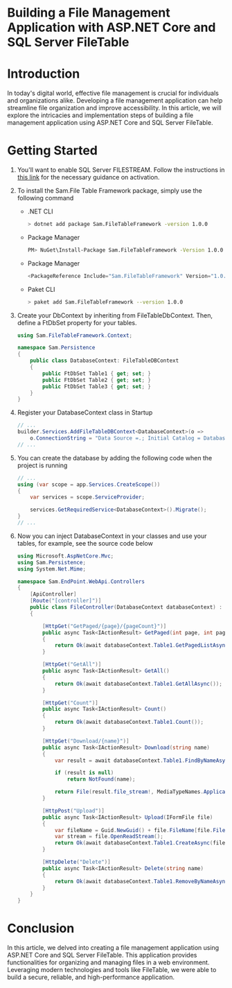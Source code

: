 # Building a File Management Application with ASP.NET Core and SQL Server FileTable 

# Introduction

In today's digital world, effective file management is crucial for individuals and organizations alike. Developing a file management application can help streamline file organization and improve accessibility. In this article, we will explore the intricacies and implementation steps of building a file management application using ASP.NET Core and SQL Server FileTable.

# Getting Started

1. You'll want to enable SQL Server FILESTREAM. Follow the instructions in [this link](./Documents/EnableSqlServerFILESTREAM.md) for the necessary guidance on activation.

2. To install the Sam.File Table Framework package, simply use the following command
   - .NET CLI

        ``` sh
        > dotnet add package Sam.FileTableFramework -version 1.0.0
        ```
   - Package Manager

        ``` sh
        PM> NuGet\Install-Package Sam.FileTableFramework -Version 1.0.0
        ```

   - Package Manager
        ``` c#
        <PackageReference Include="Sam.FileTableFramework" Version="1.0.0" />
        ```
    
    - Paket CLI
        ``` sh
        > paket add Sam.FileTableFramework --version 1.0.0
        ```

3. Create your DbContext by inheriting from FileTableDbContext. Then, define a FtDbSet property for your tables.
    ``` c#
    using Sam.FileTableFramework.Context;

    namespace Sam.Persistence
    {
        public class DatabaseContext: FileTableDBContext
        {
            public FtDbSet Table1 { get; set; }
            public FtDbSet Table2 { get; set; }
            public FtDbSet Table3 { get; set; }
        }
    }
    ```

4. Register your DatabaseContext class in Startup
    ``` c#
    // ...
    builder.Services.AddFileTableDBContext<DatabaseContext>(o =>
        o.ConnectionString = "Data Source =.; Initial Catalog = DatabaseName; Integrated Security = true");
    // ...

5. You can create the database by adding the following code when the project is running
    ``` c#
    // ...
    using (var scope = app.Services.CreateScope())
    {
        var services = scope.ServiceProvider;

        services.GetRequiredService<DatabaseContext>().Migrate();
    }
    // ...
    ```
6. Now you can inject DatabaseContext in your classes and use your tables, for example, see the source code below
    ``` c#
    using Microsoft.AspNetCore.Mvc;
    using Sam.Persistence;
    using System.Net.Mime;

    namespace Sam.EndPoint.WebApi.Controllers
    {
        [ApiController]
        [Route("[controller]")]
        public class FileController(DatabaseContext databaseContext) : ControllerBase
        {

            [HttpGet("GetPaged/{page}/{pageCount}")]
            public async Task<IActionResult> GetPaged(int page, int pageCount)
            {
                return Ok(await databaseContext.Table1.GetPagedListAsync(page, pageCount));
            }

            [HttpGet("GetAll")]
            public async Task<IActionResult> GetAll()
            {
                return Ok(await databaseContext.Table1.GetAllAsync());
            }

            [HttpGet("Count")]
            public async Task<IActionResult> Count()
            {
                return Ok(await databaseContext.Table1.Count());
            }

            [HttpGet("Download/{name}")]
            public async Task<IActionResult> Download(string name)
            {
                var result = await databaseContext.Table1.FindByNameAsync(name);

                if (result is null)
                    return NotFound(name);

                return File(result.file_stream!, MediaTypeNames.Application.Octet, result.name);
            }

            [HttpPost("Upload")]
            public async Task<IActionResult> Upload(IFormFile file)
            {
                var fileName = Guid.NewGuid() + file.FileName[file.FileName.LastIndexOf(".", StringComparison.Ordinal)..];
                var stream = file.OpenReadStream();
                return Ok(await databaseContext.Table1.CreateAsync(fileName, stream));
            }

            [HttpDelete("Delete")]
            public async Task<IActionResult> Delete(string name)
            {
                return Ok(await databaseContext.Table1.RemoveByNameAsync(name));
            }
        }
    }
    ```
# Conclusion

In this article, we delved into creating a file management application using ASP.NET Core and SQL Server FileTable. This application provides functionalities for organizing and managing files in a web environment. Leveraging modern technologies and tools like FileTable, we were able to build a secure, reliable, and high-performance application.

